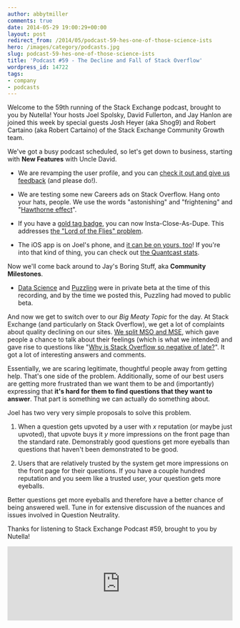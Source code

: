 ```yaml
---
author: abbytmiller
comments: true
date: 2014-05-29 19:00:29+00:00
layout: post
redirect_from: /2014/05/podcast-59-hes-one-of-those-science-ists
hero: /images/category/podcasts.jpg
slug: podcast-59-hes-one-of-those-science-ists
title: 'Podcast #59 - The Decline and Fall of Stack Overflow'
wordpress_id: 14722
tags:
- company
- podcasts
---
```


Welcome to the 59th running of the Stack Exchange podcast, brought to you by Nutella! Your hosts Joel Spolsky, David Fullerton, and Jay Hanlon are joined this week by special guests Josh Heyer (aka Shog9) and Robert Cartaino (aka Robert Cartaino) of the Stack Exchange Community Growth team.

We've got a busy podcast scheduled, so let's get down to business, starting with **New Features** with Uncle David.



	
  * We are revamping the user profile, and you can [check it out and give us feedback](http://meta.stackexchange.com/questions/231112/profile-page-makeover-part-2-the-prototype) (and please do!).

	
  * We are testing some new Careers ads on Stack Overflow. Hang onto your hats, people. We use the words "astonishing" and "frightening" and "[Hawthorne effect](http://en.wikipedia.org/wiki/Hawthorne_effect)".

	
  * If you have a [gold tag badge](http://stackoverflow.com/help/badges?tab=tags&filter=gold), you can now Insta-Close-As-Dupe. This addresses [the "Lord of the Flies" problem](http://blog.stackoverflow.com/2011/01/the-wikipedia-of-long-tail-programming-questions/).

	
  * The iOS app is on Joel's phone, and [it can be on yours, too](https://itunes.apple.com/us/app/stack-exchange/id871299723?mt=8)! If you're into that kind of thing, you can check out [the Quantcast stats](https://www.quantcast.com/app/Stack_Exchange/c1rF4kxgLUzNc-tv0q7g1v8zjc5a1j?country=GLOBAL).


Now we'll come back around to Jay's Boring Stuff, aka **Community Milestones**.



	
  * [Data Science](http://datascience.stackexchange.com/) and [Puzzling](http://puzzling.stackexchange.com/) were in private beta at the time of this recording, and by the time we posted this, Puzzling had moved to public beta.


And now we get to switch over to our _Big Meaty Topic_ for the day. At Stack Exchange (and particularly on Stack Overflow), we get a lot of complaints about quality declining on our sites. [We split MSO and MSE](http://blog.stackoverflow.com/2014/04/announcing-the-launch-of-meta-stack-exchange/), which gave people a chance to talk about their feelings (which is what we intended) and gave rise to questions like "[Why is Stack Overflow so negative of late?](http://meta.stackoverflow.com/questions/251758/why-is-stack-overflow-so-negative-of-late)". It got a lot of interesting answers and comments.

Essentially, we are scaring legitimate, thoughtful people away from getting help. That's one side of the problem. Additionally, some of our best users are getting more frustrated than we want them to be and (importantly) expressing that **it's hard for them to find questions that they want to answer**. That part is something we can actually do something about.

Joel has two very very simple proposals to solve this problem.



	
  1. When a question gets upvoted by a user with _x_ reputation (or maybe just upvoted), that upvote buys it _y_ more impressions on the front page than the standard rate. Demonstrably good questions get more eyeballs than questions that haven't been demonstrated to be good.

	
  2. Users that are relatively trusted by the system get more impressions on the front page for their questions. If you have a couple hundred reputation and you seem like a trusted user, your question gets more eyeballs.


Better questions get more eyeballs and therefore have a better chance of being answered well. Tune in for extensive discussion of the nuances and issues involved in Question Neutrality.

Thanks for listening to Stack Exchange Podcast #59, brought to you by Nutella!



<p><iframe src="https://w.soundcloud.com/player/?url=https%3A//api.soundcloud.com/tracks/151731070&amp;color=ff5500&amp;auto_play=false&amp;hide_related=false&amp;show_artwork=true" width="100%" height="166" frameborder="no" scrolling="no"></iframe></p>